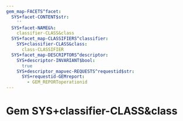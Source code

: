 ```yaml
---
gem_map-FACETS^facet:
  SYS+facet-CONTENT$str:
    ''
  SYS+facet-NAME&%:
    classifier-CLASS&class
  SYS+facet_map-CLASSIFIERS^classifier:
    SYS+classifier-CLASS&class:
      class-CLASSIFIER
  SYS+facet_map-DESCRIPTORS^descriptor:
    SYS+descriptor-INVARIANT$bool:
      true
    SYS+descriptor_mapvec-REQUESTS^requestid$str:
      SYS+requestid-GEMreport:
        - GEM_REPORToperationid
---
```

# Gem SYS+classifier-CLASS&class

